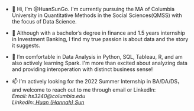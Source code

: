 - 👋 Hi, I’m @HuanSunGo. I'm currently pursuing the MA of Columbia University in Quantitative Methods in the Social Sciences(QMSS) with the focus of Data Science. 

- 👀 Although with a bachelor’s degree in finance and 1.5 years internship in Investment Banking, I find my true passion is about data and the story it suggests. 

- 🌱 I’m comfortable in Data Analysis in Python, SQL, Tableau, R, and am also actively learning Spark. 
I'm more than excited about analyzing data and providing interoperation with distinct business sense!

- 📫 I’m actively looking for the 2022 Summer Internship in BA/DA/DS，and welcome to reach out to me through email or LinkedIn: 
 <br> _Email:  hs3240@columbia.edu_
 <br> _LinkedIn:[ Huan (Hannah) Sun](linkedin.com/in/huan-sun-70898315a)_

<!---
HuanSunGo/HuanSunGo is a ✨ special ✨ repository because its `README.md` (this file) appears on your GitHub profile.
You can click the Preview link to take a look at your changes.
--->
